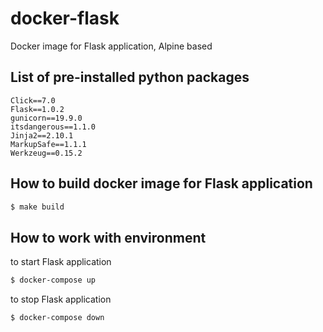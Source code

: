 # docker-flask

Docker image for Flask application, Alpine based

## List of pre-installed python packages

```
Click==7.0
Flask==1.0.2
gunicorn==19.9.0
itsdangerous==1.1.0
Jinja2==2.10.1
MarkupSafe==1.1.1
Werkzeug==0.15.2
```

## How to build docker image for Flask application

```sh
$ make build
```

## How to work with environment

to start Flask application
```sh
$ docker-compose up
```
to stop Flask application
```sh
$ docker-compose down
``` 




